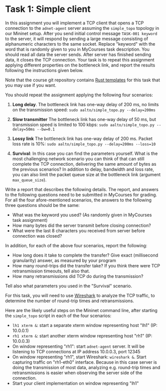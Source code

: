 # Task 1: Simple client

In this assignment you will implement a TCP client that opens a TCP connection
to the `adnet-agent` server assuming the `simple_topo` topology in our Mininet
setup. After you send initial control message `TASK-001 keyword` to the server,
it will respond by sending a large message consisting of alphanumeric characters
to the same socket. Replace "keyword" with the word that is randomly given to
you in MyCourses task description. You should read all data the server sends.
After server
has finished sending data, it closes the TCP connection. Your task is to repeat
this assignment applying different properties on the bottleneck link, and report
the results following the instructions given below.

Note that the course git repository contains [Rust
templates](https://github.com/PasiSa/AdvancedNetworking/tree/main/assignments/task-001)
for this task that you may use if you want.

You should repeat the assignment applying the following four scenarios:

1. **Long delay**. The bottleneck link has one-way delay of 200 ms, no limits on
   the transmission speed:
   `sudo aalto/simple_topo.py --delay=200ms`

2. **Slow transmitter** The bottleneck link has one-way delay of 50 ms, but
   transmission speed is limited to 100 kbps:
   `sudo aalto/simple_topo.py --delay=50ms --bw=0.1`

3. **Lossy link** The bottleneck link has one-way delay of 200 ms. Packet loss
   rate is 10%:
   `sudo aalto/simple_topo.py --delay=200ms --loss=10`

4. **Survival**: In this case you can find the parameters yourself. What is the
   most challenging network scenario you can think of that can still complete
   the TCP connection, delivering the same amount of bytes as the previous
   scenarios? In addition to delay, bandwidth and loss rate, you can also limit
   the packet queue size at the bottleneck link (argument `max_queue_size`).

Write a report that describes the following details. The report, and
answers to the following questions need to be submitted
in MyCourses for grading. For all the four afore-mentioned scenarios, the
answers to the following three questions should be the same:

- What was the keyword you used? (As randomly given in MyCourses task assignment)
- How many bytes did the server transmit before closing connection?
- What were the last 8 characters you received from server before connection was
  closed?

In addition, for each of the above four scenarios, report the following:

- How long does it take to complete the transfer? Give exact (millisecond
  granularity) answer, as measured by your program
- How many round-trips did the transfer take? If you think there were TCP
  retransmission timeouts, tell also that.
- How many retransmissions did TCP do during the transmission?

Tell also what parameters you used in the "Survival" scenario.

For this task, you will need to use [Wireshark](https://www.wireshark.org/) to
analyze the TCP traffic, to determine the number of round-trip times and
retransmissions.

Here are the likely useful steps on the Mininet command line, after starting
the `simple_topo` script in each of the four scenarios:

- `lh1 xterm &`: start a separate xterm window representing host "lh1" (IP:
  10.0.0.1)
- `rh1 xterm &`: start another xterm window representing host "rh1" (IP:
  10.0.0.3)
- On window representing "rh1": start `adnet-agent` server. It will be listening
  to TCP connections at IP address 10.0.0.3, port 12345
- On window representing "rh1", start Wireshark: `wireshark &`. Start capturing
  traffic on "rh1-eth0" interface. Because in this case server is doing the
  transmission of most data, analyzing e.g. round-trip times and retransmissions
  is easier when observing the server side of the connection.
- Start your client implementation on window representing "lh1"
